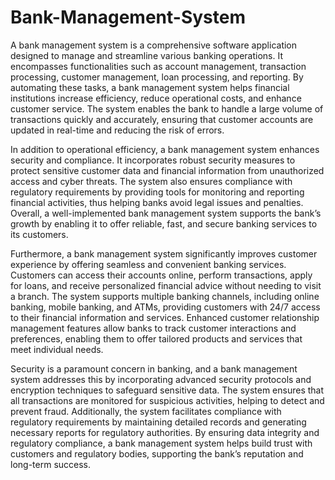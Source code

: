 # Bank-Management-System
 A bank management system is a comprehensive software application designed to manage and streamline various banking operations. It encompasses functionalities such as account management, transaction processing, customer management, loan processing, and reporting. By automating these tasks, a bank management system helps financial institutions increase efficiency, reduce operational costs, and enhance customer service. The system enables the bank to handle a large volume of transactions quickly and accurately, ensuring that customer accounts are updated in real-time and reducing the risk of errors.

In addition to operational efficiency, a bank management system enhances security and compliance. It incorporates robust security measures to protect sensitive customer data and financial information from unauthorized access and cyber threats. The system also ensures compliance with regulatory requirements by providing tools for monitoring and reporting financial activities, thus helping banks avoid legal issues and penalties. Overall, a well-implemented bank management system supports the bank’s growth by enabling it to offer reliable, fast, and secure banking services to its customers.

Furthermore, a bank management system significantly improves customer experience by offering seamless and convenient banking services. Customers can access their accounts online, perform transactions, apply for loans, and receive personalized financial advice without needing to visit a branch. The system supports multiple banking channels, including online banking, mobile banking, and ATMs, providing customers with 24/7 access to their financial information and services. Enhanced customer relationship management features allow banks to track customer interactions and preferences, enabling them to offer tailored products and services that meet individual needs.

Security is a paramount concern in banking, and a bank management system addresses this by incorporating advanced security protocols and encryption techniques to safeguard sensitive data. The system ensures that all transactions are monitored for suspicious activities, helping to detect and prevent fraud. Additionally, the system facilitates compliance with regulatory requirements by maintaining detailed records and generating necessary reports for regulatory authorities. By ensuring data integrity and regulatory compliance, a bank management system helps build trust with customers and regulatory bodies, supporting the bank’s reputation and long-term success.
